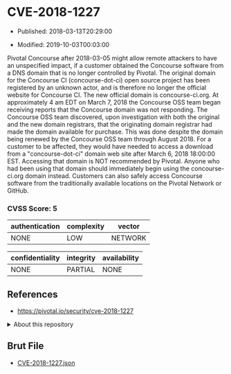 # CVE-2018-1227

- Published: 2018-03-13T20:29:00

- Modified: 2019-10-03T00:03:00

Pivotal Concourse after 2018-03-05 might allow remote attackers to have an unspecified impact, if a customer obtained the Concourse software from a DNS domain that is no longer controlled by Pivotal. The original domain for the Concourse CI (concourse-dot-ci) open source project has been registered by an unknown actor, and is therefore no longer the official website for Concourse CI. The new official domain is concourse-ci.org. At approximately 4 am EDT on March 7, 2018 the Concourse OSS team began receiving reports that the Concourse domain was not responding. The Concourse OSS team discovered, upon investigation with both the original and the new domain registrars, that the originating domain registrar had made the domain available for purchase. This was done despite the domain being renewed by the Concourse OSS team through August 2018. For a customer to be affected, they would have needed to access a download from a "concourse-dot-ci" domain web site after March 6, 2018 18:00:00 EST. Accessing that domain is NOT recommended by Pivotal. Anyone who had been using that domain should immediately begin using the concourse-ci.org domain instead. Customers can also safely access Concourse software from the traditionally available locations on the Pivotal Network or GitHub.

### CVSS Score: **5**

| authentication | complexity | vector |
| --- | --- | --- |
| NONE | LOW | NETWORK |

| confidentiality | integrity | availability |
| --- | --- | --- |
| NONE | PARTIAL | NONE |

## References

* https://pivotal.io/security/cve-2018-1227

<details>
<summary>About this repository</summary> 

  This repository is part of the project [Live Hack CVE](https://github.com/Live-Hack-CVE). Main website can be found [www.live-hack.org](https://www.live-hack.org) 
  
  Made by [Sn0wAlice](https://github.com/Sn0wAlice) for the people that care about security and need to have a feed of the latest CVEs. Hope you enjoy it, don't forget to star the repo and follow me on [Twitter](https://twitter.com/Sn0wAlice) and [Github](https://github.com/Sn0wAlice). And that is my [personnal website](https://www.alice-snow.me/)

  - [Home Page](https://github.com/Live-Hack-CVE)
  - [Framework](https://github.com/Live-Hack-CVE/cve-framework)
  - [CVE database](https://github.com/Live-Hack-CVE/full_database)
  - [Changelog](https://github.com/Live-Hack-CVE/Changelog)
</details>

## Brut File

* [CVE-2018-1227.json](https://raw.githubusercontent.com/Live-Hack-CVE/full_database/main/cves/2018/CVE-2018-1227.json)

